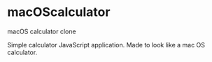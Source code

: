 # macOScalculator

macOS calculator clone

Simple calculator JavaScript application. Made to look like a mac OS calculator. 
